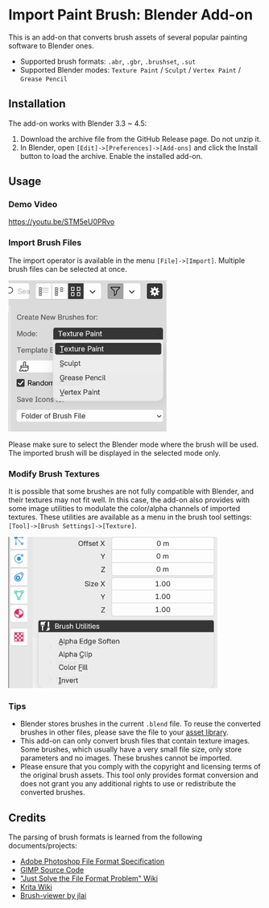 # Import Paint Brush: Blender Add-on

This is an add-on that converts brush assets of several popular painting software to Blender ones.

- Supported brush formats: `.abr`, `.gbr`, `.brushset`, `.sut`
- Supported Blender modes: `Texture Paint` / `Sculpt` / `Vertex Paint` / `Grease Pencil`

## Installation

The add-on works with Blender 3.3 ~ 4.5:

1. Download the archive file from the GitHub Release page. Do not unzip it.
2. In Blender, open `[Edit]->[Preferences]->[Add-ons]` and click the Install button to load the archive. Enable the installed add-on.

## Usage

### Demo Video
https://youtu.be/STM5eU0PRvo

### Import Brush Files

The import operator is available in the menu `[File]->[Import]`. Multiple brush files can be selected at once.

<img src="docs/import_menu.png" height=300>

Please make sure to select the Blender mode where the brush will be used. The imported brush will be displayed in the selected mode only.

### Modify Brush Textures

It is possible that some brushes are not fully compatible with Blender, and their textures may not fit well. In this case, the add-on also provides with some image utilities to modulate the color/alpha channels of imported textures. These utilities are available as a menu in the brush tool settings: `[Tool]->[Brush Settings]->[Texture]`.

<img src="docs/util_menu.png" height=300>

### Tips

- Blender stores brushes in the current `.blend` file. To reuse the converted brushes in other files, please save the file to your [asset library](https://docs.blender.org/manual/en/latest/files/asset_libraries/introduction.html#what-is-an-asset-library).
- This add-on can only convert brush files that contain texture images. Some brushes, which usually have a very small file size, only store parameters and no images. These brushes cannot be imported.
- Please ensure that you comply with the copyright and licensing terms of the original brush assets. This tool only provides format conversion and does not grant you any additional rights to use or redistribute the converted brushes.

## Credits

The parsing of brush formats is learned from the following documents/projects:

- [Adobe Photoshop File Format Specification](https://www.adobe.com/devnet-apps/photoshop/fileformatashtml/)
- [GIMP Source Code](https://github.com/GNOME/gimp/)
- ["Just Solve the File Format Problem" Wiki](http://fileformats.archiveteam.org/wiki/Photoshop_brush)
- [Krita Wiki](https://community.kde.org/Krita/Photoshop_Mapping_Table)
- [Brush-viewer by jlai](https://github.com/jlai/brush-viewer)
